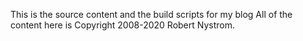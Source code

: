 This is the source content and the build scripts for my blog
All of the content here is Copyright 2008-2020 Robert Nystrom.